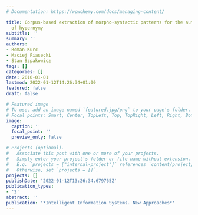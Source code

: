 ```yaml
---
# Documentation: https://wowchemy.com/docs/managing-content/

title: Corpus-based extraction of morpho-syntactic patterns for the automatic acquisition
  of hypernymy
subtitle: ''
summary: ''
authors:
- Roman Kurc
- Maciej Piasecki
- Stan Szpakowicz
tags: []
categories: []
date: 2010-01-01
lastmod: 2022-01-12T14:26:34+01:00
featured: false
draft: false

# Featured image
# To use, add an image named `featured.jpg/png` to your page's folder.
# Focal points: Smart, Center, TopLeft, Top, TopRight, Left, Right, BottomLeft, Bottom, BottomRight.
image:
  caption: ''
  focal_point: ''
  preview_only: false

# Projects (optional).
#   Associate this post with one or more of your projects.
#   Simply enter your project's folder or file name without extension.
#   E.g. `projects = ["internal-project"]` references `content/project/deep-learning/index.md`.
#   Otherwise, set `projects = []`.
projects: []
publishDate: '2022-01-12T13:26:34.679765Z'
publication_types:
- '2'
abstract: ''
publication: '*Intelligent Information Systems. New Approaches*'
---
```

